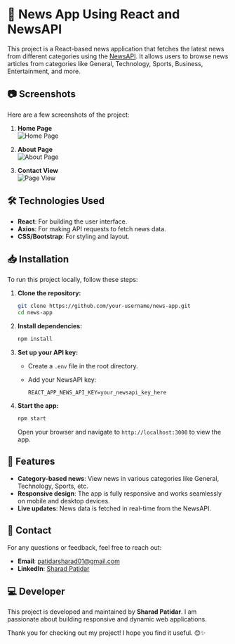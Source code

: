 
# 📰 News App Using React and NewsAPI

This project is a React-based news application that fetches the latest news from different categories using the [NewsAPI](https://newsapi.org/). It allows users to browse news articles from categories like General, Technology, Sports, Business, Entertainment, and more.


## 📷 Screenshots

Here are a few screenshots of the project:

1. **Home Page**  
   ![Home Page](https://your-repository-link/screenshots/home-page.png)

2. **About Page**  
   ![About Page](https://your-repository-link/screenshots/category-page.png)

3. **Contact View**  
   ![Page View](https://your-repository-link/screenshots/mobile-view.png)

## 🛠️ Technologies Used

- **React**: For building the user interface.
- **Axios**: For making API requests to fetch news data.
- **CSS/Bootstrap**: For styling and layout.

## 📥 Installation

To run this project locally, follow these steps:

1. **Clone the repository:**

   ```bash
   git clone https://github.com/your-username/news-app.git
   cd news-app
   ```

2. **Install dependencies:**

   ```bash
   npm install
   ```

3. **Set up your API key:**

   - Create a `.env` file in the root directory.
   - Add your NewsAPI key:

     ```env
     REACT_APP_NEWS_API_KEY=your_newsapi_key_here
     ```

4. **Start the app:**

   ```bash
   npm start
   ```

   Open your browser and navigate to `http://localhost:3000` to view the app.

## 📝 Features

- **Category-based news**: View news in various categories like General, Technology, Sports, etc.
- **Responsive design**: The app is fully responsive and works seamlessly on mobile and desktop devices.
- **Live updates**: News data is fetched in real-time from the NewsAPI.

## 📧 Contact

For any questions or feedback, feel free to reach out:

- **Email**: [patidarsharad01@gmail.com](mailto:patidarsharad01@gmail.com)
- **LinkedIn**: [Sharad Patidar](https://www.linkedin.com/in/sharadpatidar/)

## 💻 Developer

This project is developed and maintained by **Sharad Patidar**. I am passionate about building responsive and dynamic web applications.

Thank you for checking out my project! I hope you find it useful. 😊✨
